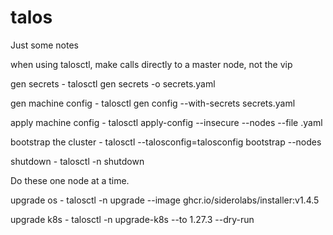 # talos

Just some notes

when using talosctl, make calls directly to a master node, not the vip

gen secrets - talosctl gen secrets -o secrets.yaml

gen machine config - talosctl gen config --with-secrets secrets.yaml <cluster-name> <cluster-endpoint>

apply machine config - talosctl apply-config --insecure --nodes <node-ip> --file <config>.yaml

bootstrap the cluster - talosctl --talosconfig=talosconfig bootstrap --nodes <endpoint-ip>

shutdown - talosctl -n <node-ip> shutdown

Do these one node at a time.

upgrade os - talosctl -n <node> upgrade --image ghcr.io/siderolabs/installer:v1.4.5 

upgrade k8s - talosctl -n <node> upgrade-k8s --to 1.27.3 --dry-run
